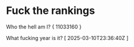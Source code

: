# Fuck the rankings

Who the hell am I?
{ 11033160 }

What fucking year is it?
[ 2025-03-10T23:36:40Z ]
